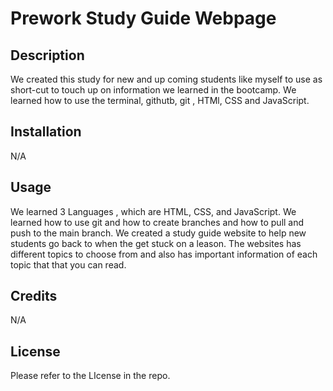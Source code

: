 
# Prework Study Guide Webpage

## Description

  We created this study for new and up coming students like myself to use as short-cut to touch up on information we learned in the bootcamp.
  We learned how to use the terminal, githutb, git , HTMl, CSS and JavaScript.



## Installation

 N/A


## Usage

We learned 3 Languages , which are HTML, CSS, and JavaScript. We learned how to use git and how to create branches and how to pull and push to the main branch. We created a study guide website to help new students go back to when the get stuck on a leason. The websites has different topics to choose from and also has important information of each topic that that you can read.



## Credits

N/A


## License

Please refer to the LIcense in the repo.



